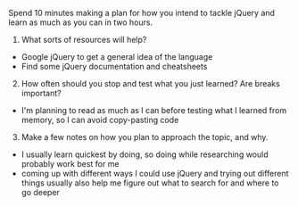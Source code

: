 Spend 10 minutes making a plan for how you intend to tackle jQuery and learn as much as you can in two hours. 

1. What sorts of resources will help? 
 
 * Google jQuery to get a general idea of the language
 * Find some jQuery documentation and cheatsheets

2. How often should you stop and test what you just learned? Are breaks important? 

* I'm planning to read as much as I can before testing what I learned from memory, so I can avoid copy-pasting code

3. Make a few notes on how you plan to approach the topic, and why.

* I usually learn quickest by doing, so doing while researching would probably work best for me
* coming up with different ways I could use jQuery and trying out different things usually also help me figure out what to search for and where to go deeper